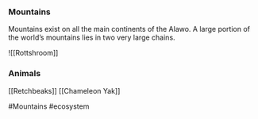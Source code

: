 ### Mountains
Mountains exist on all the main continents of the Alawo. A large portion of the world’s mountains lies in two very large chains.

![[Rottshroom]]

### Animals
[[Retchbeaks]]
[[Chameleon Yak]]

#Mountains #ecosystem 
